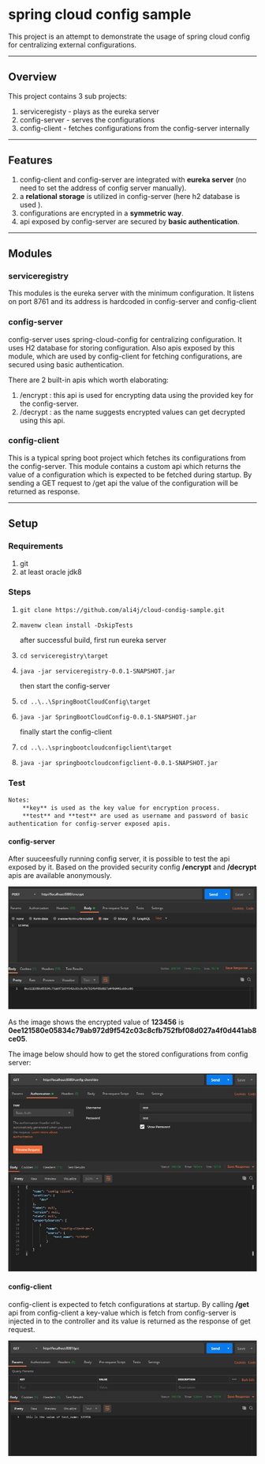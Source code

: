 # spring cloud config sample
This project is an attempt to demonstrate the usage of spring cloud config for centralizing external configurations. 

---

## Overview
This project contains 3 sub projects:

1. serviceregisty - plays as the eureka server
2. config-server - serves the configurations
2. config-client - fetches configurations from the config-server internally

---

## Features
1. config-client and config-server are integrated with **eureka server** (no need to set the address of config server manually).
2. a **relational storage** is utilized in config-server (here h2 database is used ).
3. configurations are encrypted in a **symmetric way**.
4. api exposed by config-server are secured by **basic authentication**.

---

## Modules
### serviceregistry
This modules is the eureka server with the minimum configuration. It listens on port 8761 and its address is hardcoded in config-server and config-client

### config-server
config-server uses spring-cloud-config for centralizing configuration. It uses H2 database for storing configuration.
Also apis exposed by this module, which are used by config-client for fetching configurations, are secured using basic authentication.

There are 2 built-in apis  which worth elaborating:
1. /encrypt : this api is used for encrypting data using the provided key for the config-server.
2. /decrypt : as the name suggests encrypted values can get decrypted using this api.

### config-client
This is a typical spring boot project which fetches its configurations from the config-server. This module contains a custom api which returns the value
of a configuration which is expected to be fetched during startup.
By sending a GET request to /get api the value of the configuration will be returned as response. 
   
---   

## Setup

### Requirements

1. git
2. at least oracle jdk8

### Steps

1. `git clone https://github.com/ali4j/cloud-condig-sample.git`

2. `mavenw clean install -DskipTests`

    after successful build, first run eureka server
    
3. `cd serviceregistry\target`
  
4. `java -jar serviceregistry-0.0.1-SNAPSHOT.jar`

    then start the config-server
    
5. `cd ..\..\SpringBootCloudConfig\target`

6. `java -jar SpringBootCloudConfig-0.0.1-SNAPSHOT.jar`

    finally start the config-client
    
5. `cd ..\..\springbootcloudconfigclient\target`

6. `java -jar springbootcloudconfigclient-0.0.1-SNAPSHOT.jar`    
 
### Test

    Notes:
        **key** is used as the key value for encryption process.
        **test** and **test** are used as username and password of basic authentication for config-server exposed apis.
        
    
#### config-server
After suuceesfully running config server, it is possible to test the api exposed by it. Based on the provided security config
**/encrypt** and **/decrypt** apis are available anonymously.
    
![alt text](encrypt.jpg "encryption")    
    
As the image shows the encrypted value of **123456** is **0ee121580e05834c79ab972d9f542c03c8cfb752fbf08d027a4f0d441ab8ce05**.

The image below should how to get the stored configurations from config server:

![alt text](get-configurations.jpg "get-configurations")

#### config-client
config-client is expected to fetch configurations at startup. By calling **/get** api from config-client a key-value which is fetch from 
config-server is injected in to the controller and its value is returned as the response of get request.

![alt text](config-client.jpg "config-client")
 
